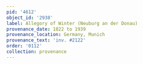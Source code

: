 ```yaml
---
pid: '4612'
object_id: '2938'
label: Allegory of Winter (Neuburg an der Donau)
provenance_date: 1822 to 1939
provenance_location: Germany, Munich
provenance_text: 'inv. #2122'
order: '0112'
collection: provenance
---
```

